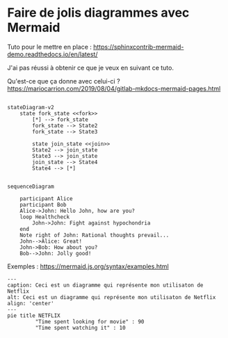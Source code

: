 # Faire de jolis diagrammes avec Mermaid

Tuto pour le mettre en place : https://sphinxcontrib-mermaid-demo.readthedocs.io/en/latest/

J'ai pas réussi à obtenir ce que je veux en suivant ce tuto.

Qu'est-ce que ça donne avec celui-ci ? https://mariocarrion.com/2019/08/04/gitlab-mkdocs-mermaid-pages.html

```{mermaid}

stateDiagram-v2
    state fork_state <<fork>>
        [*] --> fork_state
        fork_state --> State2
        fork_state --> State3

        state join_state <<join>>
        State2 --> join_state
        State3 --> join_state
        join_state --> State4
        State4 --> [*]
```

```{mermaid}

sequenceDiagram

    participant Alice
    participant Bob
    Alice->John: Hello John, how are you?
    loop Healthcheck
        John->John: Fight against hypochondria
    end
    Note right of John: Rational thoughts prevail...
    John-->Alice: Great!
    John->Bob: How about you?
    Bob-->John: Jolly good!
```

Exemples : https://mermaid.js.org/syntax/examples.html


```{mermaid}
---
caption: Ceci est un diagramme qui représente mon utilisaton de Netflix
alt: Ceci est un diagramme qui représente mon utilisaton de Netflix
align: 'center'
---
pie title NETFLIX
         "Time spent looking for movie" : 90
         "Time spent watching it" : 10
```